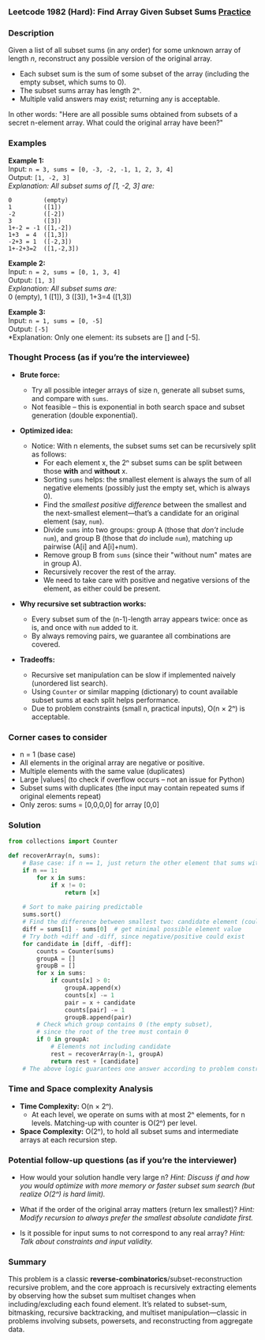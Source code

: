 ### Leetcode 1982 (Hard): Find Array Given Subset Sums [Practice](https://leetcode.com/problems/find-array-given-subset-sums)

### Description  
Given a list of all subset sums (in any order) for some unknown array of length *n*, reconstruct any possible version of the original array.

- Each subset sum is the sum of some subset of the array (including the empty subset, which sums to 0).
- The subset sums array has length 2ⁿ.
- Multiple valid answers may exist; returning any is acceptable.

In other words: "Here are all possible sums obtained from subsets of a secret n-element array. What could the original array have been?"

### Examples  

**Example 1:**  
Input: `n = 3, sums = [0, -3, -2, -1, 1, 2, 3, 4]`  
Output: `[1, -2, 3]`  
*Explanation: All subset sums of [1, -2, 3] are:*
```
0         (empty)
1         ([1])
-2        ([-2])
3         ([3])
1+-2 = -1 ([1,-2])
1+3  = 4  ([1,3])
-2+3 = 1  ([-2,3])
1+-2+3=2  ([1,-2,3])
```

**Example 2:**  
Input: `n = 2, sums = [0, 1, 3, 4]`  
Output: `[1, 3]`  
*Explanation: All subset sums are:*  
0 (empty), 1 ([1]), 3 ([3]), 1+3=4 ([1,3])

**Example 3:**  
Input: `n = 1, sums = [0, -5]`  
Output: `[-5]`  
*Explanation: Only one element: its subsets are [] and [-5].

### Thought Process (as if you’re the interviewee)  
- **Brute force:**  
  - Try all possible integer arrays of size n, generate all subset sums, and compare with `sums`.
  - Not feasible – this is exponential in both search space and subset generation (double exponential).

- **Optimized idea:**  
  - Notice: With n elements, the subset sums set can be recursively split as follows:
    - For each element x, the 2ⁿ subset sums can be split between those **with** and **without** x.
    - Sorting `sums` helps: the smallest element is always the sum of all negative elements (possibly just the empty set, which is always 0).
    - Find the *smallest positive difference* between the smallest and the next-smallest element—that’s a candidate for an original element (say, `num`).
    - Divide `sums` into two groups: group A (those that *don’t* include `num`), and group B (those that *do* include `num`), matching up pairwise (A[i] and A[i]+num).
    - Remove group B from `sums` (since their "without num" mates are in group A).
    - Recursively recover the rest of the array.
    - We need to take care with positive and negative versions of the element, as either could be present.

- **Why recursive set subtraction works:**  
  - Every subset sum of the (n-1)-length array appears twice: once as is, and once with `num` added to it.
  - By always removing pairs, we guarantee all combinations are covered.

- **Tradeoffs:**  
  - Recursive set manipulation can be slow if implemented naively (unordered list search).
  - Using `Counter` or similar mapping (dictionary) to count available subset sums at each split helps performance.
  - Due to problem constraints (small n, practical inputs), O(n × 2ⁿ) is acceptable.

### Corner cases to consider  
- n = 1 (base case)
- All elements in the original array are negative or positive.
- Multiple elements with the same value (duplicates)
- Large |values| (to check if overflow occurs – not an issue for Python)
- Subset sums with duplicates (the input may contain repeated sums if original elements repeat)
- Only zeros: sums = [0,0,0,0] for array [0,0]

### Solution

```python
from collections import Counter

def recoverArray(n, sums):
    # Base case: if n == 1, just return the other element that sums with 0
    if n == 1:
        for x in sums:
            if x != 0:
                return [x]
    
    # Sort to make pairing predictable
    sums.sort()
    # Find the difference between smallest two: candidate element (could be negative)
    diff = sums[1] - sums[0]  # get minimal possible element value
    # Try both +diff and -diff, since negative/positive could exist
    for candidate in [diff, -diff]:
        counts = Counter(sums)
        groupA = []
        groupB = []
        for x in sums:
            if counts[x] > 0:
                groupA.append(x)
                counts[x] -= 1
                pair = x + candidate
                counts[pair] -= 1
                groupB.append(pair)
        # Check which group contains 0 (the empty subset),
        # since the root of the tree must contain 0
        if 0 in groupA:
            # Elements not including candidate
            rest = recoverArray(n-1, groupA)
            return rest + [candidate]
    # The above logic guarantees one answer according to problem constraints
```

### Time and Space complexity Analysis  

- **Time Complexity:** O(n × 2ⁿ).  
  - At each level, we operate on sums with at most 2ⁿ elements, for n levels. Matching-up with counter is O(2ⁿ) per level.
- **Space Complexity:** O(2ⁿ), to hold all subset sums and intermediate arrays at each recursion step.

### Potential follow-up questions (as if you’re the interviewer)  

- How would your solution handle very large n?
  *Hint: Discuss if and how you would optimize with more memory or faster subset sum search (but realize O(2ⁿ) is hard limit).*

- What if the order of the original array matters (return lex smallest)?
  *Hint: Modify recursion to always prefer the smallest absolute candidate first.*

- Is it possible for input sums to not correspond to any real array?
  *Hint: Talk about constraints and input validity.*

### Summary
This problem is a classic **reverse-combinatorics**/subset-reconstruction recursive problem, and the core approach is recursively extracting elements by observing how the subset sum multiset changes when including/excluding each found element. It’s related to subset-sum, bitmasking, recursive backtracking, and multiset manipulation—classic in problems involving subsets, powersets, and reconstructing from aggregate data.